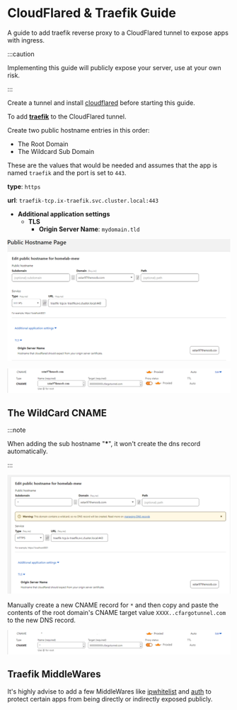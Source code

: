 # CloudFlared & Traefik Guide

A guide to add traefik reverse proxy to a CloudFlared tunnel to expose apps with ingress.

:::caution

Implementing this guide will publicly expose your server, use at your own risk.

:::

Create a tunnel and install [cloudflared](https://truecharts.org/charts/stable/cloudflared/installation_notes) before starting this guide.

To add [**traefik**](https://truecharts.org/charts/enterprise/traefik/how-to#how-to) to the CloudFlared tunnel.

Create two public hostname entries in this order:

- The Root Domain
- The Wildcard Sub Domain

These are the values that would be needed and assumes that the app is named `traefik` and the port is set to `443`.

**type**: `https`

**url**: `traefik-tcp.ix-traefik.svc.cluster.local:443`

- **Additional application settings**
  - **TLS**
    - **Origin Server Name**: `mydomain.tld`

![traefik-root-domain](./img/traefik-cloudflared-root-domain.png)

![cf-cname-dns-root](./img/cf-cname-root-cfargotunnel.png)

## The WildCard CNAME

:::note

When adding the sub hostname "**\***", it won't create the dns record automatically.

:::

![traefik-wild-domain](./img/traefik-cloudflared-wild-domain.png)

Manually create a new CNAME record for `*` and then copy and paste the contents of the root domain's CNAME target value `XXXX..cfargotunnel.com` to the new DNS record.

![cf-cname-dns-wild](./img/cf-cname-wild-cfargotunnel.png)

## Traefik MiddleWares

It's highly advise to add a few MiddleWares like [ipwhitelist](/docs/platforms/scale/apps-and-services/apps/traefik/traefik-middlewares-guide/index.md#ipwhitelist) and [auth](/docs/platforms/scale/apps-and-services/apps/traefik/traefik-middlewares-guide/index.md#auth) to protect certain apps from being directly or indirectly exposed publicly.
